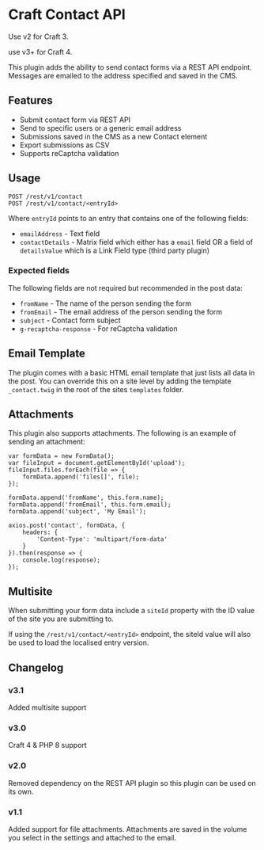 # Craft Contact API

Use v2 for Craft 3.

use v3+ for Craft 4.

This plugin adds the ability to send contact forms via a REST API endpoint.
Messages are emailed to the address specified and saved in the CMS.

## Features

- Submit contact form via REST API
- Send to specific users or a generic email address
- Submissions saved in the CMS as a new Contact element
- Export submissions as CSV
- Supports reCaptcha validation

## Usage

    POST /rest/v1/contact
    POST /rest/v1/contact/<entryId>

Where `entryId` points to an entry that contains one of the following fields:

- `emailAddress` - Text field
- `contactDetails` - Matrix field which either has a `email` field OR a field of `detailsValue` which is a Link Field type (third party plugin)

### Expected fields

The following fields are not required but recommended in the post data:

- `fromName` - The name of the person sending the form
- `fromEmail` - The email address of the person sending the form
- `subject` - Contact form subject
- `g-recaptcha-response` - For reCaptcha validation

## Email Template

The plugin comes with a basic HTML email template that just lists all data in the post.
You can override this on a site level by adding the template `_contact.twig` in the root of the sites `templates` folder.

## Attachments

This plugin also supports attachments. The following is an example of sending an attachment:

    var formData = new FormData();
    var fileInput = document.getElementById('upload');
    fileInput.files.forEach(file => {
        formData.append('files[]', file);
    });
    
    formData.append('fromName', this.form.name);
    formData.append('fromEmail', this.form.email);
    formData.append('subject', 'My Email');
    
    axios.post('contact', formData, {
        headers: {
            'Content-Type': 'multipart/form-data'
        }
    }).then(response => {
        console.log(response);
    });

## Multisite

When submitting your form data include a `siteId` property with the ID value
of the site you are submitting to.

If using the `/rest/v1/contact/<entryId>` endpoint, the siteId value will also
be used to load the localised entry version.

## Changelog

### v3.1

Added multisite support

### v3.0

Craft 4 & PHP 8 support

### v2.0

Removed dependency on the REST API plugin so this plugin can be used on its own.

### v1.1

Added support for file attachments.
Attachments are saved in the volume you select in the settings and attached to the email.